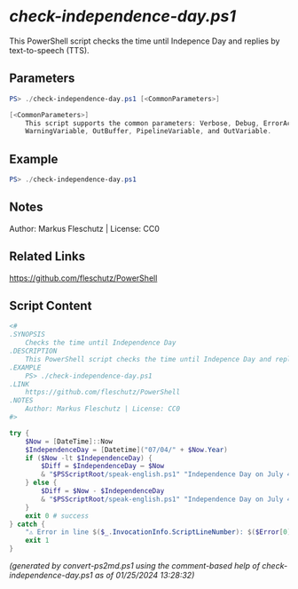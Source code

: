 *check-independence-day.ps1*
================

This PowerShell script checks the time until Indepence Day and replies by text-to-speech (TTS).

Parameters
----------
```powershell
PS> ./check-independence-day.ps1 [<CommonParameters>]

[<CommonParameters>]
    This script supports the common parameters: Verbose, Debug, ErrorAction, ErrorVariable, WarningAction, 
    WarningVariable, OutBuffer, PipelineVariable, and OutVariable.
```

Example
-------
```powershell
PS> ./check-independence-day.ps1

```

Notes
-----
Author: Markus Fleschutz | License: CC0

Related Links
-------------
https://github.com/fleschutz/PowerShell

Script Content
--------------
```powershell
<#
.SYNOPSIS
	Checks the time until Independence Day
.DESCRIPTION
	This PowerShell script checks the time until Indepence Day and replies by text-to-speech (TTS).
.EXAMPLE
	PS> ./check-independence-day.ps1
.LINK
	https://github.com/fleschutz/PowerShell
.NOTES
	Author: Markus Fleschutz | License: CC0
#>

try {
	$Now = [DateTime]::Now
	$IndependenceDay = [Datetime]("07/04/" + $Now.Year)
	if ($Now -lt $IndependenceDay) {
		$Diff = $IndependenceDay – $Now
		& "$PSScriptRoot/speak-english.ps1" "Independence Day on July 4th is in $($Diff.Days) days."
	} else {
		$Diff = $Now - $IndependenceDay
		& "$PSScriptRoot/speak-english.ps1" "Independence Day on July 4th was $($Diff.Days) days ago."
	}
	exit 0 # success
} catch {
	"⚠️ Error in line $($_.InvocationInfo.ScriptLineNumber): $($Error[0])"
	exit 1
}
```

*(generated by convert-ps2md.ps1 using the comment-based help of check-independence-day.ps1 as of 01/25/2024 13:28:32)*
